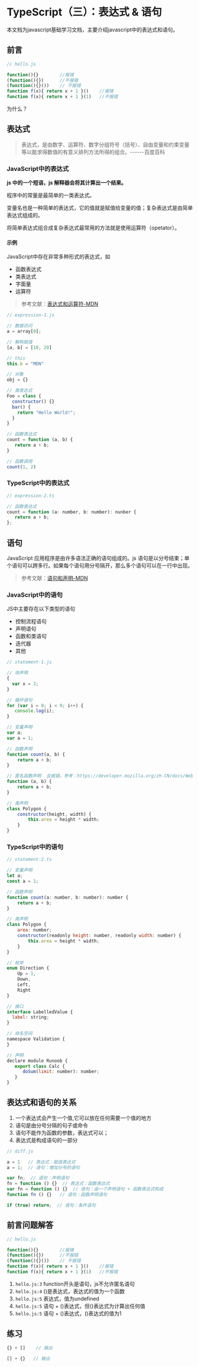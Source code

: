 # TypeScript（三）：表达式 & 语句

本文档为javascript基础学习文档，主要介绍javascript中的表达式和语句。

## 前言

```javascript { .theme-peacock }
// hello.js

function(){}        //报错
(function(){})      //不报错
(function(){}())    // 不报错
function f(x){ return x + 1 }()    //报错
function f(x){ return x + 1 }(1)   //不报错

```
为什么？

## 表达式

> 表达式，是由数字、运算符、数字分组符号（括号）、自由变量和约束变量等以能求得数值的有意义排列方法所得的组合。------百度百科

### JavaScript中的表达式

**js 中的一个短语，js 解释器会将其计算出一个结果。**

程序中的常量是最简单的一类表达式。

变量名也是一种简单的表达式，它的值就是赋值给变量的值；复杂表达式是由简单表达式组成的。

将简单表达式组合成复杂表达式最常用的方法就是使用运算符（opetator）。

#### 示例

JavaScript中存在非常多种形式的表达式，如

* 函数表达式
* 类表达式
* 字面量
* 运算符

> 参考文献：[表达式和运算符-MDN](https://developer.mozilla.org/zh-CN/docs/Web/JavaScript/Reference/Operators)

```javascript { .theme-peacock }
// expression-1.js

// 数据访问
a = array[0];

// 解构赋值
[a, b] = [10, 20]

// this
this.b = "MDN"

// 对象
obj = {}

// 类表达式
Foo = class {
  constructor() {}
  bar() {
    return "Hello World!";
  }
}

// 函数表达式
count = function (a, b) {
   return a + b;
}

// 函数调用
count(1, 2)
```


### TypeScript中的表达式

```javascript { .theme-peacock }
// expression-2.ts

// 函数表达式
count = function (a: number, b: number): nunber {
   return a + b;
};
```


## 语句

JavaScript 应用程序是由许多语法正确的语句组成的。js 语句是以分号结束；单个语句可以跨多行。如果每个语句用分号隔开，那么多个语句可以在一行中出现。

> 参考文献：[语句和声明-MDN](https://developer.mozilla.org/zh-CN/docs/Web/JavaScript/Reference/Statements)

### JavaScript中的语句

JS中主要存在以下类型的语句

* 控制流程语句
* 声明语句
* 函数和类语句
* 迭代器
* 其他

```javascript { .theme-peacock }
// statement-1.js

// 块声明
{
  var x = 2;
}

// 循环语句
for (var i = 0; i < 9; i++) {
   console.log(i);
}

// 变量声明
var a;
var a = 1;

// 函数声明
function count(a, b) {
	return a + b;
}

// 匿名函数声明  会报错，参考：https://developer.mozilla.org/zh-CN/docs/Web/JavaScript/Reference/Statements/function
function (a, b) {
	return a + b;
}

// 类声明
class Polygon {
	constructor(height, width) {
		this.area = height * width;
	}
}

```

### TypeScript中的语句

```javascript { .theme-peacock }
// statement-2.ts

// 变量声明
let a;
const a = 1;

// 函数声明
function count(a: number, b: number): number {
	return a + b;
}

// 类声明
class Polygon {
	area: number;
	constructor(readonly height: number, readonly width: number) {
		this.area = height * width;
	}
}

// 枚举
enum Direction {
    Up = 1,
    Down,
    Left,
    Right
}

// 接口
interface LabelledValue {
  label: string;
}

// 命名空间
namespace Validation {
}

// 声明
declare module Runoob { 
   export class Calc { 
      doSum(limit: number): number; 
   }
}

```

## 表达式和语句的关系

1. 一个表达式会产生一个值,它可以放在任何需要一个值的地方
2. 语句是由分号分隔的句子或命令
3. 语句不能作为函数的参数，表达式可以；
4. 表达式是构成语句的一部分

```javascript { .theme-peacock }
// diff.js

a = 1   // 表达式：赋值表达式
a = 1;  // 语句：增加分号的语句

var fn;  // 语句：声明语句
fn = function () {}  // 表达式：函数表达式
var fn = function () {}  // 语句：由一个声明语句 + 函数表达式构成
function fn () {}   // 语句：函数声明语句

if (true) return;  // 语句：条件语句

```

## 前言问题解答

```javascript { .theme-peacock }
// hello.js

function(){}        //报错
(function(){})      //不报错
(function(){}())    // 不报错
function f(x){ return x + 1 }()    //报错
function f(x){ return x + 1 }(1)   //不报错

```

1.  `hello.js:3`  function开头是语句，js不允许匿名语句
2. `hello.js:4`  ()是表达式，表达式的值为一个函数
3. `hello.js:5`  表达式，值为undefined
4. `hello.js:5`  语句 + ()表达式，但()表达式为计算出任何值
5. `hello.js:5`  语句 + ()表达式，()表达式的值为1

## 练习

```javascript { .theme-peacock }
{} + []    // 输出

[] + {}   // 输出
```
